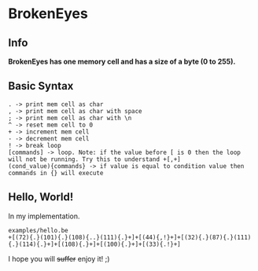 # BrokenEyes
## Info
<b>BrokenEyes has one memory cell and has a size of a byte (0 to 255).</b>
## Basic Syntax
```
. -> print mem cell as char
, -> print mem cell as char with space
; -> print mem cell as char with \n
^ -> reset mem cell to 0
+ -> increment mem cell
- -> decrement mem cell
! -> break loop
[commands] -> loop. Note: if the value before [ is 0 then the loop will not be running. Try this to understand +[,+]
(cond_value){commands} -> if value is equal to condition value then commands in {} will execute
```
## Hello, World!
In my implementation.
```
examples/hello.be
+[(72){.}(101){.}(108){..}(111){.}+]+[(44){,!}+]+[(32){.}(87){.}(111){.}(114){.}+]+[(108){.}+]+[(100){.}+]+[(33){.!}+]
```
I hope you will <s>suffer</s> enjoy it! ;)

